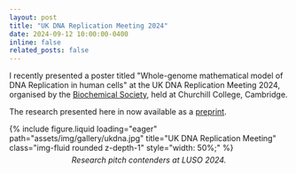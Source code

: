```yaml
---
layout: post
title: "UK DNA Replication Meeting 2024"
date: 2024-09-12 10:00:00-0400
inline: false
related_posts: false
---
```


I recently presented a poster titled "Whole-genome mathematical model of DNA Replication in human cells" at the UK DNA Replication Meeting 2024, organised by the [Biochemical Society](https://www.biochemistry.org), held at Churchill College, Cambridge.

The research presented here in now available as a [preprint](https://www.biorxiv.org/content/10.1101/2024.11.25.625090v1).

<div class="row">
    <div class="col-sm mt-3 mt-md-0">
        {% include figure.liquid 
            loading="eager" 
            path="assets/img/gallery/ukdna.jpg" 
            title="UK DNA Replication Meeting" 
            class="img-fluid rounded z-depth-1" 
            style="width: 50%;" %}
        <div class="caption" style="text-align: center; font-style: italic; margin-top: 5px;">
            Research pitch contenders at LUSO 2024.
        </div>
    </div>
</div>
